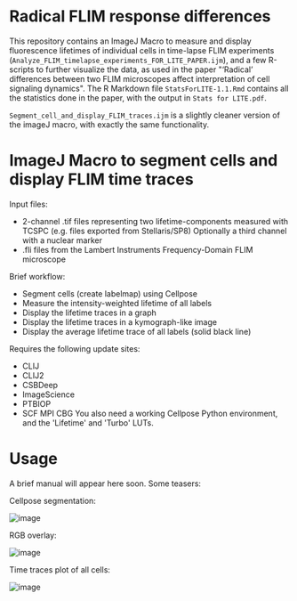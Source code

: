 # Radical FLIM response differences

This repository contains an ImageJ Macro to measure and display fluorescence lifetimes of individual cells in time-lapse FLIM experiments (`Analyze_FLIM_timelapse_experiments_FOR_LITE_PAPER.ijm`), and a few R-scripts to further visualize the data, as used in the paper "‘Radical’ differences between two FLIM microscopes affect interpretation of cell signaling dynamics". The R Markdown file `StatsForLITE-1.1.Rmd` contains all the statistics done in the paper, with the output in `Stats for LITE.pdf`.

`Segment_cell_and_display_FLIM_traces.ijm` is a slightly cleaner version of the imageJ macro, with exactly the same functionality.

# ImageJ Macro to segment cells and display FLIM time traces
Input files:
- 2-channel .tif files representing two lifetime-components measured with TCSPC (e.g. files exported from Stellaris/SP8)
  Optionally a third channel with a nuclear marker			
- .fli files from the Lambert Instruments Frequency-Domain FLIM microscope

Brief workflow: 			  
- Segment cells (create labelmap) using Cellpose
- Measure the intensity-weighted lifetime of all labels
- Display the lifetime traces in a graph
- Display the lifetime traces in a kymograph-like image
- Display the average lifetime trace of all labels (solid black line)

Requires the following update sites:
- CLIJ
- CLIJ2
- CSBDeep
- ImageScience
- PTBIOP
- SCF MPI CBG
You also need a working Cellpose Python environment, and the 'Lifetime' and 'Turbo' LUTs.

# Usage
A brief manual will appear here soon.
Some teasers:

Cellpose segmentation:

![image](https://github.com/Jalink-lab/FLIM-timelapse-traces/assets/66722371/60a29899-309c-4488-b134-8f8215d62fbe)

RGB overlay:

![image](https://github.com/Jalink-lab/FLIM-timelapse-traces/assets/66722371/3dde580e-4008-43ab-a76c-02e8028bb9ef)

Time traces plot of all cells:

![image](https://github.com/Jalink-lab/FLIM-timelapse-traces/assets/66722371/9446ef48-5a37-45fb-93c0-e3cedaeba5c9)
